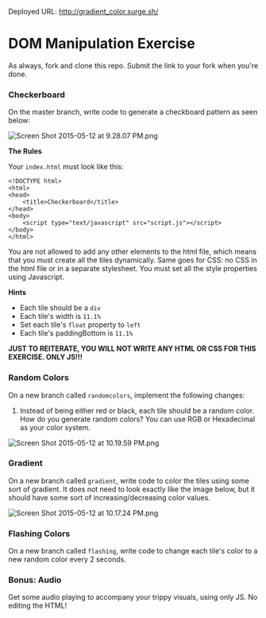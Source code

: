 Deployed URL: http://gradient_color.surge.sh/

# DOM Manipulation Exercise

As always, fork and clone this repo.  Submit the link to your fork when you're done.

### Checkerboard

On the master branch, write code to generate a checkboard pattern as seen below:

![Screen Shot 2015-05-12 at 9.28.07 PM.png](https://draftin.com:443/images/29112?token=H321vjS2Gw41xPTjzAyQEaanRGjm6cAAskSoQgbnGA3El3ojEIP8BRWE8sjyUGBBkd7o1MKNRCpIzYc32qvwsyQ)

**The Rules**

Your `index.html` must look like this:

```
<!DOCTYPE html>
<html>
<head>
	<title>Checkerboard</title>
</head>
<body>
	<script type="text/javascript" src="script.js"></script>
</body>
</html>
```

You are not allowed to add any other elements to the html file, which means that you must create all the tiles dynamically.  Same goes for CSS: no CSS in the html file or in a separate stylesheet.  You must set all the style properties using Javascript.

**Hints**

* Each tile should be a `div`
* Each tile's width is `11.1%`
* Set each tile's `float` property to `left`
* Each tile's paddingBottom is `11.1%`

**JUST TO REITERATE, YOU WILL NOT WRITE ANY HTML OR CSS FOR THIS EXERCISE.  ONLY JS!!!**

### Random Colors

On a new branch called `randomcolors`, implement the following changes:

1. Instead of being either red or black, each tile should be a random color.  How do you generate random colors?  You can use RGB or Hexadecimal as your color system.

![Screen Shot 2015-05-12 at 10.19.59 PM.png](https://draftin.com:443/images/29115?token=g0Da9o1sdpfxhhNjHJVQ2578h9pJatEhrE_4ysca-j-FXB3EX58CGJmXZT0087rlBo22A_MgqflTfIxhMsUfuV8) 

### Gradient

On a new branch called `gradient`, write code to color the tiles using some sort of gradient.  It does not need to look exactly like the image below, but it should have some sort of increasing/decreasing color values.

![Screen Shot 2015-05-12 at 10.17.24 PM.png](https://draftin.com:443/images/29114?token=rfd8xRPfnvVY9rkIhhzxIl8b3vWWgz6_sprT3mzf2K2uvZ39L9w6pHD4JlE8BxU6vmkDCTmxzm0kw7m2gbSNhBw) 

### Flashing Colors

On a new branch called `flashing`, write code to change each tile's color to a new random color every 2 seconds. 

### Bonus: Audio

Get some audio playing to accompany your trippy visuals, using only JS.  No editing the HTML!
